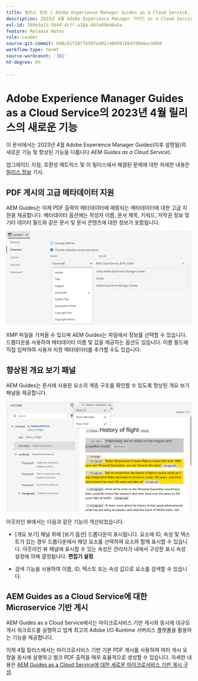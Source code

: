 ```yaml
---
title: 릴리스 정보 | Adobe Experience Manager Guides as a Cloud Service, 2023년 4월 릴리스
description: 2023년 4월 Adobe Experience Manager 가이드 as a Cloud Service 릴리스
exl-id: 269e3a13-584d-4cff-a18a-d4fa89646a5a
feature: Release Notes
role: Leader
source-git-commit: 6d8c01f20f7b59fed92c404561b647d9ebecb050
workflow-type: tm+mt
source-wordcount: '381'
ht-degree: 0%

---
```


# Adobe Experience Manager Guides as a Cloud Service의 2023년 4월 릴리스의 새로운 기능

이 문서에서는 2023년 4월 Adobe Experience Manager Guides(이후 설명됨)의 새로운 기능 및 향상된 기능을 다룹니다 *AEM Guides as a Cloud Service*).

업그레이드 지침, 호환성 매트릭스 및 이 릴리스에서 해결된 문제에 대한 자세한 내용은 [릴리스 정보](release-notes-2023-4-0.md) 기사.

## PDF 게시의 고급 메타데이터 지원

AEM Guides는 이제 PDF 출력의 메타데이터에 매핑되는 메타데이터에 대한 고급 지원을 제공합니다. 메타데이터 옵션에는 작성자 이름, 문서 제목, 키워드, 저작권 정보 및 기타 데이터 필드와 같은 문서 및 문서 콘텐츠에 대한 정보가 포함됩니다.

<img src="assets/pdf-metadata.png" alt=" 기본 pdf 메타데이터">

XMP 파일을 가져올 수 있으며 AEM Guides는 파일에서 정보를 선택할 수 있습니다. 드롭다운을 사용하여 메타데이터 이름 및 값을 제공하는 옵션도 있습니다. 이름 필드에 직접 입력하여 사용자 지정 메타데이터를 추가할 수도 있습니다.


## 향상된 개요 보기 패널

AEM Guides는 문서에 사용된 요소의 계층 구조를 확인할 수 있도록 향상된 개요 보기 패널을 제공합니다.

<img src="assets/select-element-content-outline-view_cs.png" alt=" 기본 pdf 메타데이터">

아웃라인 뷰에서는 다음과 같은 기능이 개선되었습니다.

* [개요 보기] 패널 위에 [보기 옵션] 드롭다운이 표시됩니다. 요소에 ID, 속성 및 텍스트가 있는 경우 드롭다운에서 해당 요소를 선택하여 요소와 함께 표시할 수 있습니다. 아웃라인 뷰 패널에 표시할 수 있는 속성은 관리자가 내에서 구성한 표시 속성 설정에 의해 결정됩니다. **편집기 설정**.

* 검색 기능을 사용하여 이름, ID, 텍스트 또는 속성 값으로 요소를 검색할 수 있습니다.


## AEM Guides as a Cloud Service에 대한 Microservice 기반 게시

AEM Guides as a Cloud Service에서는 마이크로서비스 기반 게시와 동시에 대규모 게시 워크로드를 실행하고 업계 최고의 Adobe I/O Runtime 서버리스 플랫폼을 활용하는 기능을 제공합니다.

이제 4월 릴리스에서는 마이크로서비스 기반 기본 PDF 게시를 사용하여 여러 게시 요청을 동시에 실행하고 벌크 PDF 출력을 매우 효율적으로 생성할 수 있습니다.
자세한 내용은 [AEM Guides as a Cloud Service에 대한 새로운 마이크로서비스 기반 게시 구성](../knowledge-base/publishing/configure-microservices.md).
